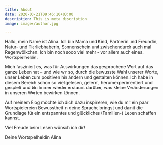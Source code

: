 ```yaml
---
title: About
date: 2020-03-21T09:46:10+00:00
description: This is meta description
image: images/author.jpg

---
```

Hallo, mein Name ist Alina. Ich bin Mama und Kind, Partnerin und Freundin, Natur- und Tierliebhaberin, Sonnenschein und zwischendurch auch mal Regenwölkchen. Ich bin noch sooo viel mehr – vor allem auch eines. Wortspielheldin.

Mich fasziniert es, was für Auswirkungen das gesprochene Wort auf das ganze Leben hat – und wie wir so, durch die bewusste Wahl unserer Worte, unser Leben zum positiven hin ändern und gestalten können. Ich habe in diesem Bereich schon so viel gelesen, gelernt, herumexperimentiert und gespielt und bin immer wieder erstaunt darüber, was kleine Veränderungen in unseren Worten bewirken können.

Auf meinem Blog möchte ich dich dazu inspirieren, wie du mit ein paar Wortspielereien Bewusstheit in deine Sprache bringst und damit die Grundlage für ein entspanntes und glückliches (Familien-) Leben schaffen kannst.

Viel Freude beim Lesen wünsch ich dir!

Deine Wortspielheldin Alina
